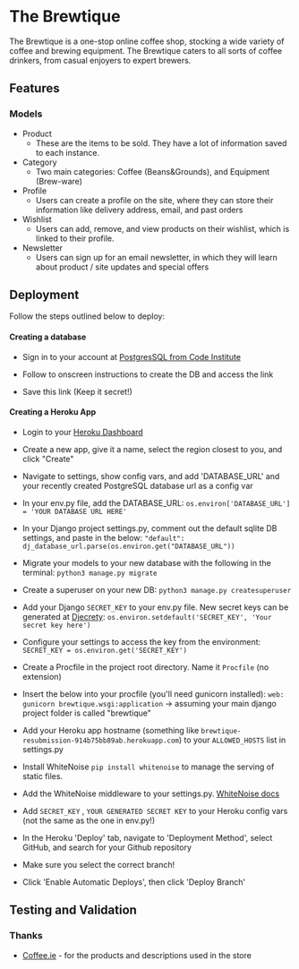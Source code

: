 # The Brewtique

The Brewtique is a one-stop online coffee shop, stocking a wide variety of coffee and brewing equipment. The Brewtique caters to all sorts of coffee drinkers, from casual enjoyers to expert brewers.

## Features

### Models

* Product
    * These are the items to be sold. They have a lot of information saved to each instance.
* Category
    * Two main categories: Coffee (Beans&Grounds), and Equipment (Brew-ware)
* Profile
    * Users can create a profile on the site, where they can store their information like delivery address, email, and past orders 
* Wishlist
    * Users can add, remove, and view products on their wishlist, which is linked to their profile.
* Newsletter
    * Users can sign up for an email newsletter, in which they will learn about product / site updates and special offers

## Deployment

Follow the steps outlined below to deploy:

#### Creating a database

* Sign in to your account at [PostgresSQL from Code Institute](https://dbs.ci-dbs.net/)

* Follow to onscreen instructions to create the DB and access the link

* Save this link (Keep it secret!)

#### Creating a Heroku App

* Login to your [Heroku Dashboard](https://dashboard.heroku.com/apps)

* Create a new app, give it a name, select the region closest to you, and click "Create"

* Navigate to settings, show config vars, and add 'DATABASE_URL' and your recently created PostgreSQL database url as a config var

* In your env.py file, add the DATABASE_URL: ```os.environ['DATABASE_URL'] = 'YOUR DATABASE URL HERE'```

* In your Django project settings.py, comment out the default sqlite DB settings, and paste in the below:
```"default": dj_database_url.parse(os.environ.get("DATABASE_URL"))```

* Migrate your models to your new database with the following in the terminal: ```python3 manage.py migrate```

* Create a superuser on your new DB: ```python3 manage.py createsuperuser```

* Add your Django ```SECRET_KEY``` to your env.py file. New secret keys can be generated at [Djecrety](djecrety.ir):
```os.environ.setdefault('SECRET_KEY', 'Your secret key here')```

* Configure your settings to access the key from the environment: ```SECRET_KEY = os.environ.get('SECRET_KEY')```

* Create a Procfile in the project root directory. Name it ```Procfile``` (no extension)

* Insert the below into your procfile (you'll need gunicorn installed):
```web: gunicorn brewtique.wsgi:application``` -> assuming your main django project folder is called "brewtique"

* Add your Heroku app hostname (something like ```brewtique-resubmission-914b75bb89ab.herokuapp.com```) to your ```ALLOWED_HOSTS``` list in settings.py

* Install WhiteNoise ```pip install whitenoise``` to manage the serving of static files.

* Add the WhiteNoise middleware to your settings.py. [WhiteNoise docs](https://whitenoise.readthedocs.io/en/stable/django.html)

* Add ```SECRET_KEY``` , ```YOUR GENERATED SECRET KEY``` to your Heroku config vars (not the same as the one in env.py!)

* In the Heroku 'Deploy' tab, navigate to 'Deployment Method', select GitHub, and search for your Github repository

* Make sure you select the correct branch!

* Click 'Enable Automatic Deploys', then click 'Deploy Branch'
## Testing and Validation

### Thanks

* [Coffee.ie](https://coffee.ie/) - for the products and descriptions used in the store
